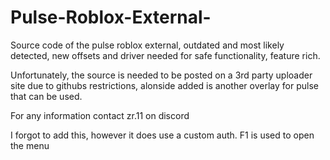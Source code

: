 # Pulse-Roblox-External-
Source code of the pulse roblox external, outdated and most likely detected, new offsets and driver needed for safe functionality, feature rich.

Unfortunately, the source is needed to be posted on a 3rd party uploader site due to githubs restrictions, alonside added is another overlay for pulse that can be used.

For any information contact zr.11 on discord

I forgot to add this, however it does use a custom auth. F1 is used to open the menu
